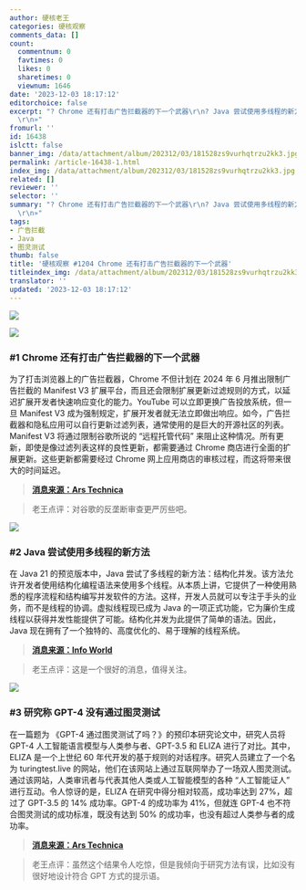 ```yaml
---
author: 硬核老王
categories: 硬核观察
comments_data: []
count:
  commentnum: 0
  favtimes: 0
  likes: 0
  sharetimes: 0
  viewnum: 1646
date: '2023-12-03 18:17:12'
editorchoice: false
excerpt: "? Chrome 还有打击广告拦截器的下一个武器\r\n? Java 尝试使用多线程的新方法\r\n? 研究称 GPT-4 没有通过图灵测试\r\n\r\n»
  \r\n»"
fromurl: ''
id: 16438
islctt: false
banner_img: /data/attachment/album/202312/03/181528zs9vurhqtrzu2kk3.jpg
permalink: /article-16438-1.html
index_img: /data/attachment/album/202312/03/181528zs9vurhqtrzu2kk3.jpg
related: []
reviewer: ''
selector: ''
summary: "? Chrome 还有打击广告拦截器的下一个武器\r\n? Java 尝试使用多线程的新方法\r\n? 研究称 GPT-4 没有通过图灵测试\r\n\r\n»
  \r\n»"
tags:
- 广告拦截
- Java
- 图灵测试
thumb: false
title: '硬核观察 #1204 Chrome 还有打击广告拦截器的下一个武器'
titleindex_img: /data/attachment/album/202312/03/181528zs9vurhqtrzu2kk3.jpg
translator: ''
updated: '2023-12-03 18:17:12'
---
```


![](/data/attachment/album/202312/03/181528zs9vurhqtrzu2kk3.jpg)


![](/data/attachment/album/202312/03/181541fdv975ggp981621t.png)


### #1 Chrome 还有打击广告拦截器的下一个武器


为了打击浏览器上的广告拦截器，Chrome 不但计划在 2024 年 6 月推出限制广告拦截的 Manifest V3 扩展平台，而且还会限制扩展更新过滤规则的方式，以延迟扩展开发者快速响应变化的能力。YouTube 可以立即更换广告投放系统，但一旦 Manifest V3 成为强制规定，扩展开发者就无法立即做出响应。如今，广告拦截器和隐私应用可以自行更新过滤列表，通常使用的是巨大的开源社区的列表。Manifest V3 将通过限制谷歌所说的 “远程托管代码” 来阻止这种情况。所有更新，即使是像过滤列表这样的良性更新，都需要通过 Chrome 商店进行全面的扩展更新。这些更新都需要经过 Chrome 网上应用商店的审核过程，而这将带来很大的时间延迟。



> 
> **[消息来源：Ars Technica](https://arstechnica.com/google/2023/12/chromes-next-weapon-in-the-war-on-ad-blockers-slower-extension-updates/)**
> 
> 
> 



> 
> 老王点评：对谷歌的反垄断审查更严厉些吧。
> 
> 
> 


![](/data/attachment/album/202312/03/181557ey488xrkorrknyy8.png)


### #2 Java 尝试使用多线程的新方法


在 Java 21 的预览版本中，Java 尝试了多线程的新方法：结构化并发。该方法允许开发者使用结构化编程语法来使用多个线程。从本质上讲，它提供了一种使用熟悉的程序流程和结构编写并发软件的方法。这样，开发人员就可以专注于手头的业务，而不是线程的协调。虚拟线程现已成为 Java 的一项正式功能，它为廉价生成线程以获得并发性能提供了可能。结构化并发为此提供了简单的语法。因此，Java 现在拥有了一个独特的、高度优化的、易于理解的线程系统。



> 
> **[消息来源：Info World](https://www.infoworld.com/article/3711361/get-started-with-javas-new-structured-concurrency-model.html)**
> 
> 
> 



> 
> 老王点评：这是一个很好的消息，值得关注。
> 
> 
> 


![](/data/attachment/album/202312/03/181617l93t743t88f37w37.png)


### #3 研究称 GPT-4 没有通过图灵测试


在一篇题为 《GPT-4 通过图灵测试了吗？》的预印本研究论文中，研究人员将 GPT-4 人工智能语言模型与人类参与者、GPT-3.5 和 ELIZA 进行了对比。其中，ELIZA 是一个上世纪 60 年代开发的基于规则的对话程序。研究人员建立了一个名为 turingtest.live 的网站，他们在该网站上通过互联网举办了一场双人图灵测试。通过该网站，人类审讯者与代表其他人类或人工智能模型的各种 “人工智能证人” 进行互动。令人惊讶的是，ELIZA 在研究中得分相对较高，成功率达到 27%，超过了 GPT-3.5 的 14% 成功率。GPT-4 的成功率为 41%，但就连 GPT-4 也不符合图灵测试的成功标准，既没有达到 50% 的成功率，也没有超过人类参与者的成功率。



> 
> **[消息来源：Ars Technica](https://arstechnica.com/information-technology/2023/12/real-humans-appeared-human-63-of-the-time-in-recent-turing-test-ai-study/)**
> 
> 
> 



> 
> 老王点评：虽然这个结果令人吃惊，但是我倾向于研究方法有误，比如没有很好地设计符合 GPT 方式的提示语。
> 
> 
>